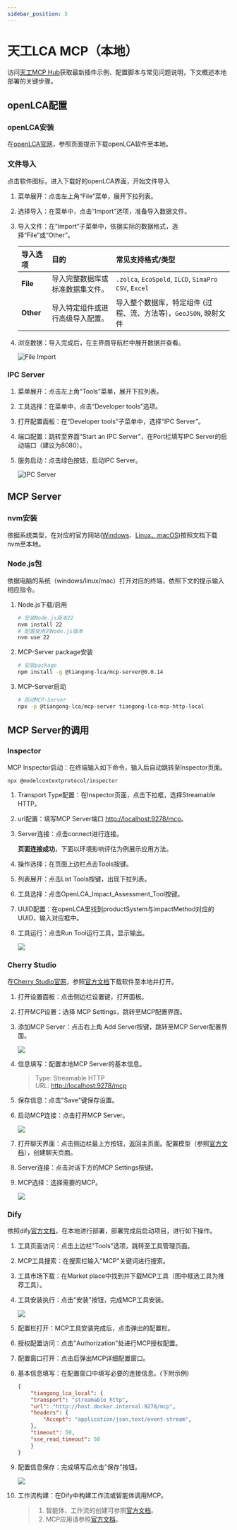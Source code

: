 ```yaml
---
sidebar_position: 3
---
```


# 天工LCA MCP（本地）

访问[天工MCP Hub](https://hub.ceeai.net/)获取最新插件示例、配置脚本与常见问题说明，下文概述本地部署的关键步骤。

## openLCA配置

### openLCA安装

在[openLCA官网](https://www.openlca.org/download)，参照页面提示下载openLCA软件至本地。  

### 文件导入

点击软件图标，进入下载好的openLCA界面，开始文件导入

1. 菜单展开：点击左上角“File”菜单，展开下拉列表。  
2. 选择导入：在菜单中，点击“Import”选项，准备导入数据文件。  
3. 导入文件：在“Import”子菜单中，依据实际的数据格式，选择“File”或“Other”。

    | 导入选项 | 目的                             | 常见支持格式/类型                                      |
    | :------- | :------------------------------- | :----------------------------------------------------- |
    | **File** | 导入完整数据库或标准数据集文件。 | `.zolca`, `EcoSpold`, `ILCD`, `SimaPro CSV`, `Excel`   |
    | **Other** | 导入特定组件或进行高级导入配置。 | 导入整个数据库，特定组件 (过程、流、方法等)，`GeoJSON`, 映射文件 |

4. 浏览数据：导入完成后，在主界面导航栏中展开数据并查看。  

    ![File Import](img/1.png)  

### IPC Server

1. 菜单展开：点击左上角“Tools”菜单，展开下拉列表。  
2. 工具选择：在菜单中，点击“Developer tools”选项。  
3. 打开配置面板：在“Developer tools”子菜单中，选择“IPC Server”。
4. 端口配置：跳转至界面“Start an IPC Server”，在Port栏填写IPC Server的启动端口（建议为8080）。  
5. 服务启动：点击绿色按钮，启动IPC Server。  

    ![IPC Server](img/2.png)  

## MCP Server

### nvm安装

依据系统类型，在对应的官方网站([Windows](https://github.com/coreybutler/nvm-windows/releases)、[Linux、macOS](https://github.com/nvm-sh/nvm))按照文档下载nvm至本地。  

### Node.js包

依据电脑的系统（windows/linux/mac）打开对应的终端，依照下文的提示输入相应指令。  

1. Node.js下载/启用  

    ```bash
    # 安装Node.js版本22
    nvm install 22
    # 配置使用的Node.js版本
    nvm use 22
    ```

2. MCP-Server package安装  

    ```bash
    # 安装package
    npm install -g @tiangong-lca/mcp-server@0.0.14
    ```

3. MCP-Server启动  

    ```bash
    # 启动MCP-Server
    npx -p @tiangong-lca/mcp-server tiangong-lca-mcp-http-local
    ```

## MCP Server的调用

### Inspector

MCP Inspector启动：在终端输入如下命令，输入后自动跳转至Inspector页面。  

```bash
npx @modelcontextprotocol/inspector
```

1. Transport Type配置：在Inspector页面，点击下拉框，选择Streamable HTTP。  
2. url配置：填写MCP Server端口 [http://localhost:9278/mcp](http://localhost:9278/mcp)。
3. Server连接：点击connect进行连接。

    **页面连接成功**，下面以环境影响评估为例展示应用方法。  
4. 操作选择：在页面上边栏点击Tools按键。  
5. 列表展开：点击List Tools按键，出现下拉列表。  
6. 工具选择：点击OpenLCA_Impact_Assessment_Tool按键。  
7. UUID配置：在openLCA里找到productSystem与impactMethod对应的UUID，输入对应框中。  
8. 工具运行：点击Run Tool运行工具，显示输出。  

    ![](img/4.png)

### Cherry Studio

在[Cherry Studio官网](https://www.cherry-ai.com/download)，参照[官方文档](https://docs.cherry-ai.com/pre-basic/installation)下载软件至本地并打开。  

1. 打开设置面板：点击侧边栏设置键，打开面板。  
2. 打开MCP设置：选择 MCP Settings，跳转至MCP配置界面。  
3. 添加MCP Server：点击右上角 Add Server按键，跳转至MCP Server配置界面。  

    ![](img/6.png)

4. 信息填写：配置本地MCP Server的基本信息。  
    >Type: Streamable HTTP  
    >URL: [http://localhost:9278/mcp](http://localhost:9278/mcp)

5. 保存信息：点击"Save"键保存设置。
6. 启动MCP连接：点击打开MCP Server。

    ![](img/7.png)

7. 打开聊天界面：点击侧边栏最上方按钮，返回主页面。配置模型（参照[官方文档](https://docs.cherry-ai.com/pre-basic/providers)），创建聊天页面。  
8. Server连接：点击对话下方的MCP Settings按键。  
9. MCP选择：选择需要的MCP。  

    ![](img/9.png)  

### Dify

依照dify[官方文档](https://docs.dify.ai/zh-hans/getting-started/install-self-hosted/readme)，在本地进行部署，部署完成后启动项目，进行如下操作。  

1. 工具页面访问：点击上边栏"Tools"选项，跳转至工具管理页面。
1. MCP工具搜索：在搜索栏输入"MCP"关键词进行搜索。
1. 工具市场下载：在Market place中找到并下载MCP工具（图中框选工具为推荐工具）。
1. 工具安装执行：点击"安装"按钮，完成MCP工具安装。

    ![](img/16.png)

1. 配置栏打开：MCP工具安装完成后，点击弹出的配置栏。  
1. 授权配置访问：点击"Authorization"处进行MCP授权配置。  
1. 配置窗口打开：点击后弹出MCP详细配置窗口。  
1. 基本信息填写：在配置窗口中填写必要的连接信息。(下附示例)

    ```JSON
    {
        "tiangong_lca_local": {
        "transport": "streamable_http",
        "url": "http://host.docker.internal:9278/mcp",
        "headers": {
            "Accept": "application/json,text/event-stream",
        },
        "timeout": 50,
        "sse_read_timeout": 50
        }
    }
    ```

1. 配置信息保存：完成填写后点击"保存"按钮。

    ![](img/25.png)

1. 工作流构建：在Dify中构建工作流或智能体调用MCP。

    >
    >1. 智能体、工作流的创建可参照[官方文档](https://docs.dify.ai/zh-hans/guides/application-orchestrate/creating-an-application)。
    >2. MCP应用请参照[官方文档](https://docs.dify.ai/zh-hans/guides/tools/mcp)。
